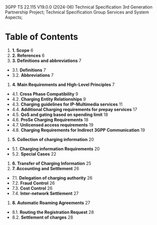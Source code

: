 3GPP TS 22.115 V19.0.0 (2024-06)
Technical Specification
3rd Generation Partnership Project;
Technical Specification Group Services and System Aspects;

# Table of Contents

1. **1. Scope**                                                       6
1. **2. References**                                                  6
1. **3. Definitions and abbreviations**                               7
  - 3.1. **Definitions**                                               7
  - 3.2. **Abbreviations**                                             7
1. **4. Main Requirements and High-Level Principles**                 7
  - 4.1. **Cross Phase Compatibility**                                 9
  - 4.2. **Charging Entity Relationships**                             9
  - 4.3. **Charging guidelines for IP-Multimedia services**            11
  - 4.4. **Additional Charging requirements for prepay services**      17
  - 4.5. **QoS and gating based on spending limit**                    18
  - 4.6. **ProSe Charging Requirements**                               18
  - 4.7. **Unlicensed access requirements**                            19
  - 4.8. **Charging Requirements for Indirect 3GPP Communication**     19
1. **5. Collection of charging information**                          20
  - 5.1. **Charging information Requirements**                         20
  - 5.2. **Special Cases**                                             22
1. **6. Transfer of Charging Information**                            25
1. **7. Accounting and Settlement**                                   26
  - 7.1. **Delegation of charging authority**                          26
  - 7.2. **Fraud Control**                                             26
  - 7.3. **Cost Control**                                              26
  - 7.4. **Inter-network Settlement**                                  27
1. **8. Automatic Roaming Agreements**                                27
  - 8.1. **Routing the Registration Request**                          28
  - 8.2. **Settlement of charges**                                     28
